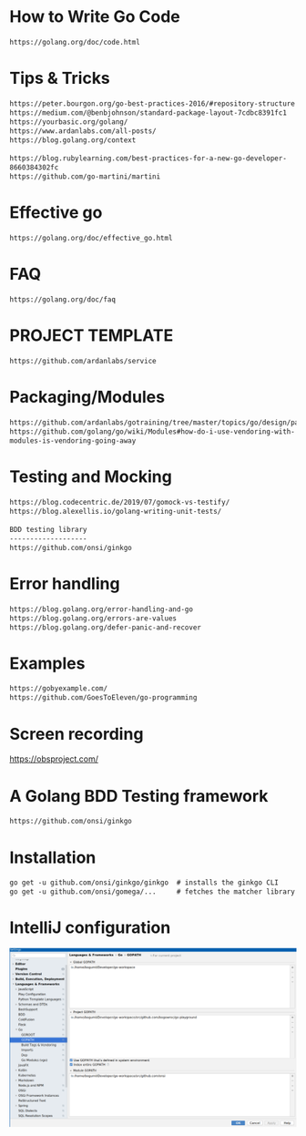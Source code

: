 How to Write Go Code 
====================
	https://golang.org/doc/code.html

Tips & Tricks
=============
	https://peter.bourgon.org/go-best-practices-2016/#repository-structure
	https://medium.com/@benbjohnson/standard-package-layout-7cdbc8391fc1
	https://yourbasic.org/golang/
	https://www.ardanlabs.com/all-posts/
	https://blog.golang.org/context
	
	https://blog.rubylearning.com/best-practices-for-a-new-go-developer-8660384302fc
	https://github.com/go-martini/martini

Effective go
============
	https://golang.org/doc/effective_go.html

FAQ
===
	https://golang.org/doc/faq

PROJECT TEMPLATE
================
    https://github.com/ardanlabs/service
    
Packaging/Modules
=================
    https://github.com/ardanlabs/gotraining/tree/master/topics/go/design/packaging
    https://github.com/golang/go/wiki/Modules#how-do-i-use-vendoring-with-modules-is-vendoring-going-away

Testing and Mocking
===================
	https://blog.codecentric.de/2019/07/gomock-vs-testify/
	https://blog.alexellis.io/golang-writing-unit-tests/

	BDD testing library
	-------------------
	https://github.com/onsi/ginkgo

Error handling
==============
	https://blog.golang.org/error-handling-and-go
	https://blog.golang.org/errors-are-values
	https://blog.golang.org/defer-panic-and-recover

Examples
========
	https://gobyexample.com/
	https://github.com/GoesToEleven/go-programming

Screen recording
================
https://obsproject.com/

A Golang BDD Testing framework
==============================

    https://github.com/onsi/ginkgo

# Installation 

    go get -u github.com/onsi/ginkgo/ginkgo  # installs the ginkgo CLI
    go get -u github.com/onsi/gomega/...     # fetches the matcher library

# IntelliJ configuration

![image](IntelliJConfiguration.png)

